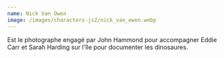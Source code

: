 ```yaml
---
name: Nick Van Owen
image: /images/characters-js2/nick_van_owen.webp
---
```

Est le photographe engagé par John Hammond pour accompagner Eddie Carr et Sarah Harding sur l'île pour documenter les dinosaures.